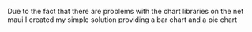 Due to the fact that there are problems with the chart libraries on the net maui I created my simple solution providing a bar chart and a pie chart

